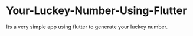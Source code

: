 # Your-Luckey-Number-Using-Flutter
 Its a very simple app using flutter to generate your luckey number.
